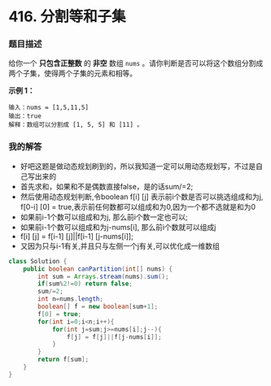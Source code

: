 # 416. 分割等和子集

### 题目描述

给你一个 **只包含正整数** 的 **非空** 数组 `nums` 。请你判断是否可以将这个数组分割成两个子集，使得两个子集的元素和相等。

 

**示例 1：**

```
输入：nums = [1,5,11,5]
输出：true
解释：数组可以分割成 [1, 5, 5] 和 [11] 。
```

### 我的解答

- 好吧这题是做动态规划刷到的，所以我知道一定可以用动态规划写，不过是自己写出来的
- 首先求和，如果和不是偶数直接false，是的话sum/=2;
- 然后使用动态规划判断,令boolean f[i] [j] 表示前i个数是否可以挑选组成和为j, f[0-i] [0] = true,表示前任何数都可以组成和为0,因为一个都不选就是和为0
- 如果前i-1个数可以组成和为j, 那么前i个数一定也可以;
- 如果前i-1个数可以组成和为j-nums[i], 那么前i个数就可以组成j
- f[i] [j] = f[i-1] [j]||f[i-1] [j-nums[i]];
- 又因为只与i-1有关,并且只与左侧一个j有关,可以优化成一维数组

```java
class Solution {
    public boolean canPartition(int[] nums) {
        int sum = Arrays.stream(nums).sum();
        if(sum%2!=0) return false;
        sum/=2;
        int n=nums.length;
        boolean[] f = new boolean[sum+1];
        f[0] = true; 
        for(int i=0;i<n;i++){
            for(int j=sum;j>=nums[i];j--){
                f[j] = f[j]||f[j-nums[i]];
            }
        }
        return f[sum];
    }
}
```


